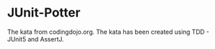 # JUnit-Potter

The kata from codingdojo.org. The kata has been created using TDD - JUnit5 and AssertJ.
